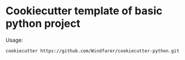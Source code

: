 # Cookiecutter template of basic python project

Usage:
```bash
cookiecutter https://github.com/Windfarer/cookiecutter-python.git
```